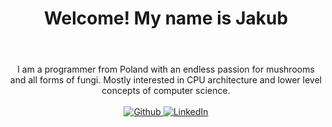 <div align="center">
  <header>
    <h1>Welcome! My name is Jakub</h1>
  </header>
  <main>
    <div> I am a programmer from Poland with an endless passion for mushrooms and all forms of fungi. Mostly interested in CPU architecture and lower level concepts of computer science. </div>
  </main>
  <br />
  <footer>
    <a aria-label="Github" href="https://github.com/qbibubi">
      <img src="https://github.com/qbibubi/qbibubi/blog/main/res/github-mark-white.svg" alt="Github" />
    </a>
    <a aria-label="LinkedIn" href="https://www.linkedin.com/in/jakub-sobieraj-11b96025a">
      <img src="" alt="LinkedIn" />
    </a>
    <!--
    <a aria-label="Blog" href="">
      <img src="" alt="Blog" />
    </a>
     <a aria-label="Twitter" href="https://twitter.com/Qbibubi">
      <img src="" alt="Blog" />
    </a>
    -->
  </footer>
</div>


<!--
**qbibubi/qbibubi** is a ✨ _special_ ✨ repository because its `README.md` (this file) appears on your GitHub profile.

Here are some ideas to get you started:

- 🔭 I’m currently working on ...
- 🌱 I’m currently learning ...
- 👯 I’m looking to collaborate on ...
- 🤔 I’m looking for help with ...
- 💬 Ask me about ...
- 📫 How to reach me: ...
- 😄 Pronouns: ...
- ⚡ Fun fact: ...
-->
